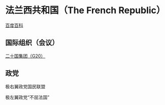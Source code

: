 # 法兰西共和国（The French Republic）

[百度百科](https://baike.baidu.com/item/%E6%B3%95%E5%9B%BD/1173384)

## 国际组织（会议）

[二十国集团（G20）](../#二十国集团-g20)

## 政党

极右翼政党国民联盟

极左翼政党“不屈法国”